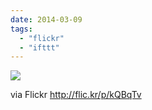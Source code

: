 ```yaml
---
date: 2014-03-09
tags: 
  - "flickr"
  - "ifttt"
---
```


![](http://farm4.staticflickr.com/3254/13020883043_77ed059f5d_b.jpg)  

  
  
via Flickr http://flic.kr/p/kQBqTv
